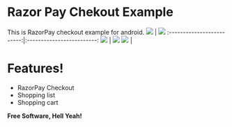 # Razor Pay Chekout Example
This is RazorPay checkout example for android. 
![](https://www.loopwiki.com/wp-content/uploads/2020/11/Shopping-home-screen.jpg)  |  ![](https://www.loopwiki.com/wp-content/uploads/2020/11/Shopping-home-screen.jpg)
:-------------------------:|:-------------------------:
![](https://www.loopwiki.com/wp-content/uploads/2020/11/Razorpay-Payment-Screen.png)  |  ![](https://www.loopwiki.com/wp-content/uploads/2020/11/Razorpay-test-result-chooser-screen.png)
![](https://www.loopwiki.com/wp-content/uploads/2020/11/Payment-sucessful.png)  |  
# Features!

  - RazorPay Checkout
  - Shopping list
  - Shopping cart

**Free Software, Hell Yeah!**
